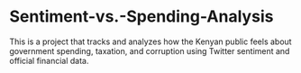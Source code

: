 # Sentiment-vs.-Spending-Analysis
This is a project that tracks and  analyzes how the Kenyan public feels about government spending, taxation, and corruption using Twitter sentiment and official financial data.
